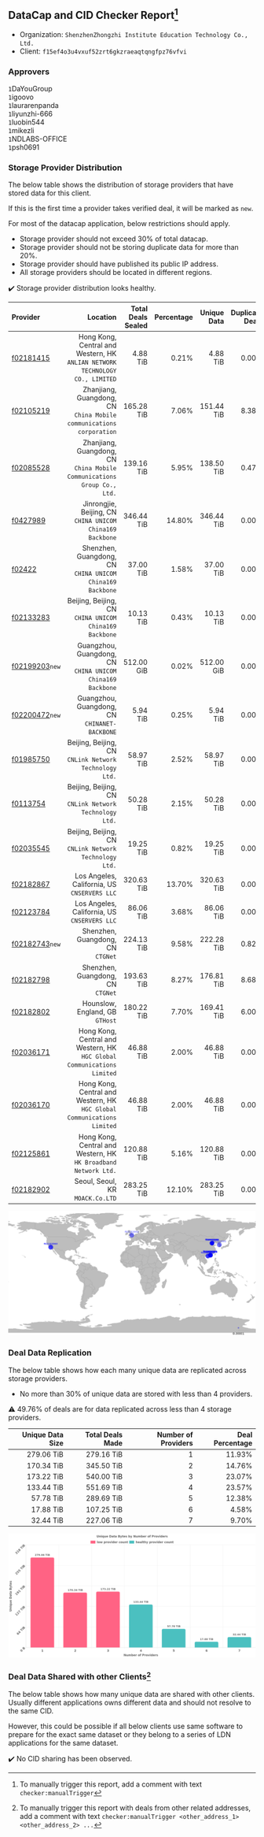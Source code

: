 ## DataCap and CID Checker Report[^1]
 - Organization: `ShenzhenZhongzhi Institute Education Technology Co., Ltd.`
 - Client: `f15ef4o3u4vxuf52zrt6gkzraeaqtqngfpz76vfvi`
### Approvers
`1`DaYouGroup<br/>`1`igoovo<br/>`1`laurarenpanda<br/>`1`liyunzhi-666<br/>`1`luobin544<br/>`1`mikezli<br/>`1`NDLABS-OFFICE<br/>`1`psh0691

### Storage Provider Distribution
The below table shows the distribution of storage providers that have stored data for this client.

If this is the first time a provider takes verified deal, it will be marked as `new`.

For most of the datacap application, below restrictions should apply.
 - Storage provider should not exceed 30% of total datacap.
 - Storage provider should not be storing duplicate data for more than 20%.
 - Storage provider should have published its public IP address.
 - All storage providers should be located in different regions.

✔️ Storage provider distribution looks healthy.

| Provider                                                    |                                                                        Location | Total Deals Sealed | Percentage | Unique Data | Duplicate Deals |
| :---------------------------------------------------------- | ------------------------------------------------------------------------------: | -----------------: | ---------: | ----------: | --------------: |
| [f02181415](https://filfox.info/en/address/f02181415)       | Hong Kong, Central and Western, HK<br/>`ANLIAN NETWORK TECHNOLOGY CO., LIMITED` |           4.88 TiB |      0.21% |    4.88 TiB |           0.00% |
| [f02105219](https://filfox.info/en/address/f02105219)       |          Zhanjiang, Guangdong, CN<br/>`China Mobile communications corporation` |         165.28 TiB |      7.06% |  151.44 TiB |           8.38% |
| [f02085528](https://filfox.info/en/address/f02085528)       |      Zhanjiang, Guangdong, CN<br/>`China Mobile Communications Group Co., Ltd.` |         139.16 TiB |      5.95% |  138.50 TiB |           0.47% |
| [f0427989](https://filfox.info/en/address/f0427989)         |                    Jinrongjie, Beijing, CN<br/>`CHINA UNICOM China169 Backbone` |         346.44 TiB |     14.80% |  346.44 TiB |           0.00% |
| [f02422](https://filfox.info/en/address/f02422)             |                    Shenzhen, Guangdong, CN<br/>`CHINA UNICOM China169 Backbone` |          37.00 TiB |      1.58% |   37.00 TiB |           0.00% |
| [f02133283](https://filfox.info/en/address/f02133283)       |                       Beijing, Beijing, CN<br/>`CHINA UNICOM China169 Backbone` |          10.13 TiB |      0.43% |   10.13 TiB |           0.00% |
| [f02199203](https://filfox.info/en/address/f02199203)`new`  |                   Guangzhou, Guangdong, CN<br/>`CHINA UNICOM China169 Backbone` |         512.00 GiB |      0.02% |  512.00 GiB |           0.00% |
| [f02200472](https://filfox.info/en/address/f02200472)`new`  |                                Guangzhou, Guangdong, CN<br/>`CHINANET-BACKBONE` |           5.94 TiB |      0.25% |    5.94 TiB |           0.00% |
| [f01985750](https://filfox.info/en/address/f01985750)       |                       Beijing, Beijing, CN<br/>`CNLink Network Technology Ltd.` |          58.97 TiB |      2.52% |   58.97 TiB |           0.00% |
| [f0113754](https://filfox.info/en/address/f0113754)         |                       Beijing, Beijing, CN<br/>`CNLink Network Technology Ltd.` |          50.28 TiB |      2.15% |   50.28 TiB |           0.00% |
| [f02035545](https://filfox.info/en/address/f02035545)       |                       Beijing, Beijing, CN<br/>`CNLink Network Technology Ltd.` |          19.25 TiB |      0.82% |   19.25 TiB |           0.00% |
| [f02182867](https://filfox.info/en/address/f02182867)       |                                 Los Angeles, California, US<br/>`CNSERVERS LLC` |         320.63 TiB |     13.70% |  320.63 TiB |           0.00% |
| [f02123784](https://filfox.info/en/address/f02123784)       |                                 Los Angeles, California, US<br/>`CNSERVERS LLC` |          86.06 TiB |      3.68% |   86.06 TiB |           0.00% |
| [f02182743](https://filfox.info/en/address/f02182743)`new`  |                                            Shenzhen, Guangdong, CN<br/>`CTGNet` |         224.13 TiB |      9.58% |  222.28 TiB |           0.82% |
| [f02182798](https://filfox.info/en/address/f02182798)       |                                            Shenzhen, Guangdong, CN<br/>`CTGNet` |         193.63 TiB |      8.27% |  176.81 TiB |           8.68% |
| [f02182802](https://filfox.info/en/address/f02182802)       |                                              Hounslow, England, GB<br/>`GTHost` |         180.22 TiB |      7.70% |  169.41 TiB |           6.00% |
| [f02036171](https://filfox.info/en/address/f02036171)       |      Hong Kong, Central and Western, HK<br/>`HGC Global Communications Limited` |          46.88 TiB |      2.00% |   46.88 TiB |           0.00% |
| [f02036170](https://filfox.info/en/address/f02036170)       |      Hong Kong, Central and Western, HK<br/>`HGC Global Communications Limited` |          46.88 TiB |      2.00% |   46.88 TiB |           0.00% |
| [f02125861](https://filfox.info/en/address/f02125861)       |              Hong Kong, Central and Western, HK<br/>`HK Broadband Network Ltd.` |         120.88 TiB |      5.16% |  120.88 TiB |           0.00% |
| [f02182902](https://filfox.info/en/address/f02182902)       |                                             Seoul, Seoul, KR<br/>`MOACK.Co.LTD` |         283.25 TiB |     12.10% |  283.25 TiB |           0.00% |

<img src="https://raw.githubusercontent.com/data-preservation-programs/filplus-checker-assets/main/filecoin-project/filecoin-plus-large-datasets/issues/1903/1685343400436.png"/>

### Deal Data Replication
The below table shows how each many unique data are replicated across storage providers.

- No more than 30% of unique data are stored with less than 4 providers.

⚠️ 49.76% of deals are for data replicated across less than 4 storage providers.

| Unique Data Size | Total Deals Made | Number of Providers | Deal Percentage |
| ---------------: | ---------------: | ------------------: | --------------: |
|       279.06 TiB |       279.16 TiB |                   1 |          11.93% |
|       170.34 TiB |       345.50 TiB |                   2 |          14.76% |
|       173.22 TiB |       540.00 TiB |                   3 |          23.07% |
|       133.44 TiB |       551.69 TiB |                   4 |          23.57% |
|        57.78 TiB |       289.69 TiB |                   5 |          12.38% |
|        17.88 TiB |       107.25 TiB |                   6 |           4.58% |
|        32.44 TiB |       227.06 TiB |                   7 |           9.70% |

<img src="https://raw.githubusercontent.com/data-preservation-programs/filplus-checker-assets/main/filecoin-project/filecoin-plus-large-datasets/issues/1903/1685343401233.png"/>

### Deal Data Shared with other Clients[^3]
The below table shows how many unique data are shared with other clients.
Usually different applications owns different data and should not resolve to the same CID.

However, this could be possible if all below clients use same software to prepare for the exact same dataset or they belong to a series of LDN applications for the same dataset.

✔️ No CID sharing has been observed.

[^1]: To manually trigger this report, add a comment with text `checker:manualTrigger`

[^2]: Deals from those addresses are combined into this report as they are specified with `checker:manualTrigger`

[^3]: To manually trigger this report with deals from other related addresses, add a comment with text `checker:manualTrigger <other_address_1> <other_address_2> ...`
